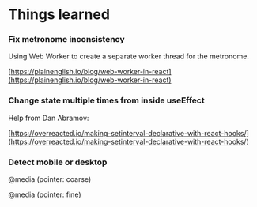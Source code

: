 # Things learned

### Fix metronome inconsistency

Using Web Worker to create a separate worker thread for the metronome.

[https://plainenglish.io/blog/web-worker-in-react](https://plainenglish.io/blog/web-worker-in-react)

### Change state multiple times from inside useEffect

Help from Dan Abramov:

[https://overreacted.io/making-setinterval-declarative-with-react-hooks/](https://overreacted.io/making-setinterval-declarative-with-react-hooks/)

### Detect mobile or desktop

@media (pointer: coarse)

@media (pointer: fine)
